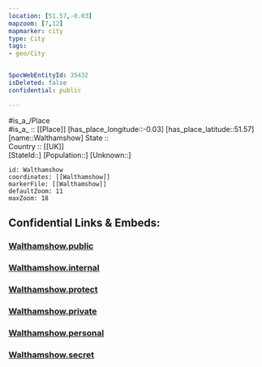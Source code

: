 ```yaml
---
location: [51.57,-0.03] 
mapzoom: [7,12] 
mapmarker: city 
type: City
tags:
- geo/City


SpocWebEntityId: 35432
isDeleted: false
confidential: public

---
```

#is_a_/Place  
#is_a_ :: [[Place]] 
[has_place_longitude::-0.03] 
[has_place_latitude::51.57] 
[name::Walthamshow] 
State ::  
Country :: [[UK]]  
[StateId::] 
[Population::] 
[Unknown::] 


```leaflet
id: Walthamshow
coordinates: [[Walthamshow]] 
markerFile: [[Walthamshow]] 
defaultZoom: 11 
maxZoom: 18
```


## Confidential Links & Embeds: 

### [Walthamshow.public](/_public/\Earth\Continent\Europe\Europe~North\UK\England\Regions~England\London,Greater\cities~GreaterLondon\Waltham_ForestWalthamshow.public.md) 

### [Walthamshow.internal](/_internal/\Earth\Continent\Europe\Europe~North\UK\England\Regions~England\London,Greater\cities~GreaterLondon\Waltham_ForestWalthamshow.internal.md) 

### [Walthamshow.protect](/_protect/\Earth\Continent\Europe\Europe~North\UK\England\Regions~England\London,Greater\cities~GreaterLondon\Waltham_ForestWalthamshow.protect.md) 

### [Walthamshow.private](/_private/\Earth\Continent\Europe\Europe~North\UK\England\Regions~England\London,Greater\cities~GreaterLondon\Waltham_ForestWalthamshow.private.md) 

### [Walthamshow.personal](/_personal/\Earth\Continent\Europe\Europe~North\UK\England\Regions~England\London,Greater\cities~GreaterLondon\Waltham_ForestWalthamshow.personal.md) 

### [Walthamshow.secret](/_secret/\Earth\Continent\Europe\Europe~North\UK\England\Regions~England\London,Greater\cities~GreaterLondon\Waltham_ForestWalthamshow.secret.md)

